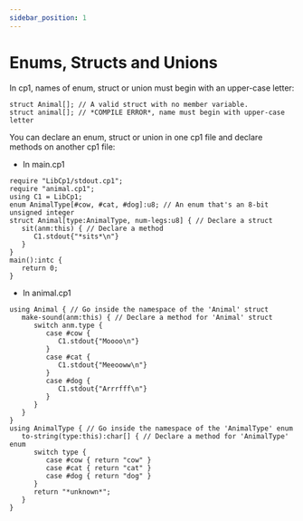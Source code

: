 ```yaml
---
sidebar_position: 1
---
```


# Enums, Structs and Unions

In cp1, names of enum, struct or union must begin with an upper-case letter:
```cpone
struct Animal[]; // A valid struct with no member variable.
struct animal[]; // *COMPILE ERROR*, name must begin with upper-case letter
```

You can declare an enum, struct or union in one cp1 file and declare methods on another cp1 file:

- In main.cp1
```cpone
require "LibCp1/stdout.cp1";
require "animal.cp1";
using C1 = LibCp1;
enum AnimalType[#cow, #cat, #dog]:u8; // An enum that's an 8-bit unsigned integer
struct Animal[type:AnimalType, num-legs:u8] { // Declare a struct
   sit(anm:this) { // Declare a method
      C1.stdout{"*sits*\n"}
   }
}
main():intc {
   return 0;
}
```
- In animal.cp1
```cpone
using Animal { // Go inside the namespace of the 'Animal' struct
   make-sound(anm:this) { // Declare a method for 'Animal' struct
      switch anm.type {
         case #cow {
            C1.stdout{"Moooo\n"}
         }
         case #cat {
            C1.stdout{"Meeooww\n"}
         }
         case #dog {
            C1.stdout{"Arrrfff\n"}
         }
      }
   }
}
using AnimalType { // Go inside the namespace of the 'AnimalType' enum
   to-string(type:this):char[] { // Declare a method for 'AnimalType' enum
      switch type {
         case #cow { return "cow" }
         case #cat { return "cat" }
         case #dog { return "dog" }
      }
      return "*unknown*";
   }
}
```
